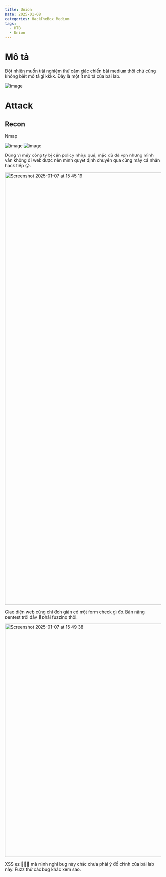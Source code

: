 ```yaml
---
title: Union
Date: 2025-01-08
categories: HackTheBox Medium
tags:
  - HTB
  - Union
---
```

# Mô tả
Đột nhiên muốn trãi nghiệm thử cảm giác chiến bài medium thôi chứ cũng không biết mô tả gì kkkk.
Đây là một ít mô tả của bài lab.

![image](https://github.com/user-attachments/assets/6c48ca3b-84b7-4e4d-a166-a6d460542439)

# Attack
## Recon
Nmap

![image](https://github.com/user-attachments/assets/72c6f2c9-daec-46b0-836d-f0df668ed2ef)
![image](https://github.com/user-attachments/assets/7ae6be4b-72f5-4459-9da7-7c1e943be255)

Dùng vì máy công ty bị cấn policy nhiều quá, mặc dù đã vpn nhưng mình vẫn không đi web được nên mình quyết định chuyển qua dùng máy cá nhân hack tiếp 😜.

<img width="1396" alt="Screenshot 2025-01-07 at 15 45 19" src="https://github.com/user-attachments/assets/91ca53b3-62a8-4566-9b81-01c1c841563b" />

Giao diện web cũng chỉ đơn giản có một form check gì đó. Bản năng pentest trội dẫy 🤣 phải fuzzing thôi.

<img width="753" alt="Screenshot 2025-01-07 at 15 49 38" src="https://github.com/user-attachments/assets/9a33573a-b9d5-44e2-b2d2-f2115378df79" />

XSS ez 🤣🤣🤣 mà mình nghĩ bug này chắc chưa phải ý đồ chính của bài lab này. Fuzz thử các bug khác xem sao.

